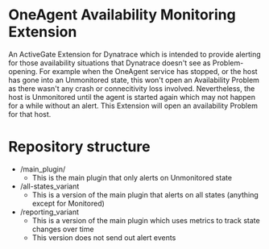 # OneAgent Availability Monitoring Extension
An ActiveGate Extension for Dynatrace which is intended to provide alerting for those availability situations that Dynatrace doesn't see as Problem-opening. For example when the OneAgent service has stopped, or the host has gone into an Unmonitored state, this won't open an Availability Problem as there wasn't any crash or connecitivity loss involved. Nevertheless, the host is Unmonitored until the agent is started again which may not happen for a while without an alert. This Extension will open an availability Problem for that host.

# Repository structure
* /main_plugin/
   * This is the main plugin that only alerts on Unmonitored state
* /all-states_variant
   * This is a version of the main plugin that alerts on all states (anything except for Monitored)
* /reporting_variant
   * This is a version of the main plugin which uses metrics to track state changes over time
   * This version does not send out alert events
   
